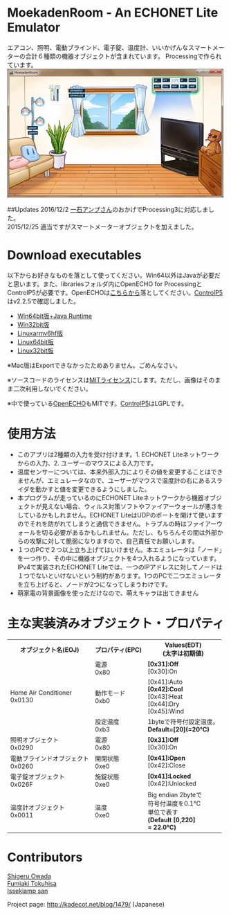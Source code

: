 # MoekadenRoom - An ECHONET Lite Emulator
エアコン、照明、電動ブラインド、電子錠、温度計、いいかげんなスマートメーターの合計６種類の機器オブジェクトが含まれています。
Processingで作られています。
![](misc/MoekadenRoomCap.png)

##Updates
2016/12/2 <a href="https://github.com/issekiamp" target="_blank">一石アンプさん</a>のおかげでProcessing3に対応しました。  
2015/12/25 適当ですがスマートメーターオブジェクトを加えました。</font></p>  

# Download executables
以下からお好きなものを落として使ってください。Win64以外はJavaが必要だと思います。また、librariesフォルダ内にOpenECHO for ProcessingとControlP5が必要です。OpenECHOは<a href="https://github.com/SonyCSL/OpenECHO/tree/master/Processing/libraries" target="_blank">こちらから</a>落としてください。<a href="http://www.sojamo.de/libraries/controlP5/" target="_blank">ControlP5</a>はv2.2.5で確認しました。

+ <a href="misc/application.windows64.zip?raw=true" target="_blank">Win64bit版+Java Runtime</a>
+ <a href="misc/application.windows32.zip?raw=true" target="_blank">Win32bit版</a>
+ <a href="misc/application.linux-armv6hf.zip?raw=true" target="_blank">Linuxarmv6hf版</a>
+ <a href="misc/application.linux64.zip?raw=true" target="_blank">Linux64bit版</a>
+ <a href="misc/application.linux32.zip?raw=true" target="_blank">Linux32bit版</a>

※Mac版はExportできなかったためありません。ごめんなさい。

※ソースコードのライセンスは<a href="http://sourceforge.jp/projects/opensource/wiki/licenses%2FMIT_license" target="_blank">MITライセンス</a>にします。ただし、画像はそのまま二次利用しないでください。

※中で使っている<a href="https://github.com/SonyCSL/OpenECHO" title="OpenECHO site" target="_blank">OpenECHO</a>もMITです。<a href="http://www.sojamo.de/libraries/controlP5/" title="Control P5 page" target="_blank">ControlP5</a>はLGPLです。

# 使用方法
+ このアプリは2種類の入力を受け付けます。1. ECHONET Liteネットワークからの入力、2. ユーザーのマウスによる入力です。
+ 温度センサーについては、本来外部入力によりその値を変更することはできませんが、エミュレータなので、ユーザーがマウスで温度計の右にあるスライダを動かすと値を変更できるようにしました。
+ 本プログラムが走っているのにECHONET Liteネットワークから機器オブジェクトが見えない場合、ウィルス対策ソフトやファイアーウォールが悪さをしているかもしれません。ECHONET LiteはUDPのポートを開けて使いますのでそれを防がれてしまうと通信できません。トラブルの時はファイアーウォールを切る必要があるかもしれません。ただし、もちろんその間は外部からの攻撃に対して脆弱になりますので、自己責任でお願いします。
+ １つのPCで２つ以上立ち上げてはいけません。本エミュレータは「ノード」を一つ作り、その中に機器オブジェクトを4つ入れるようになっています。IPv4で実装されたECHONET Liteでは、一つのIPアドレスに対してノードは１つでないといけないという制約があります。1つのPCで二つエミュレータを立ち上げると、ノードが2つになってしまうわけです。
+ 萌家電の背景画像を使っただけなので、萌えキャラは出てきません

# 主な実装済みオブジェクト・プロパティ
<table>
<tr>
<th>オブジェクト名(EOJ)</th>
<th>プロパティ(EPC)</th>
<th>Values(EDT)<br />(太字は初期値)</th>
</tr>
<tr>
<td rowspan=3>Home Air Conditioner<br />0x0130</td>
<td>電源<br />0x80</td>
<td><b>[0x31]:Off</b><br />[0x30]:On</td>
</tr>
<tr>
<td>動作モード<br />0xb0</td>
<td>[0x41]:Auto<br /><b>[0x42]:Cool</b><br />[0x43]:Heat<br />[0x44]:Dry<br />[0x45]:Wind</td>
</tr>
<tr>
<td>設定温度<br />0xb3</td>
<td>1byteで符号付設定温度。<br /><b>Default=[20](=20℃)</b></td>
</tr>
<tr>
<td>照明オブジェクト<br />0x0290</td>
<td>電源<br />0x80</td>
<td><b>[0x31]:Off</b><br />[0x30]:On</td>
</tr>
<tr>
<td>電動ブラインドオブジェクト<br />0x0260</td>
<td>開閉状態<br />0xe0</td>
<td><b>[0x41]:Open</b><br />[0x42]:Close</td>
</tr>
<tr>
<td>電子錠オブジェクト<br />0x026F</td>
<td>施錠状態<br />0xe0</td>
<td><b>[0x41]:Locked</b><br />[0x42]:Unlocked</td>
</tr>
<tr>
<td>温度計オブジェクト<br />0x0011</td>
<td>温度<br />0xe0</td>
<td>Big endian 2byteで<br />符号付温度を0.1℃<br />単位で表す<br /><b>(Default [0,220]<br /> = 22.0℃)</b></td>
</tr>
</table>

# Contributors
[Shigeru Owada](https://github.com/sowd)  
[Fumiaki Tokuhisa](https://github.com/tokuhisa)  
[Issekiamp san](https://github.com/issekiamp)  

Project page: http://kadecot.net/blog/1479/  (Japanese)
